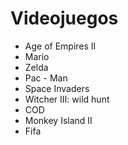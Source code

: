 # Videojuegos

* Age of Empires II
* Mario
* Zelda
* Pac - Man
* Space Invaders
* Witcher III: wild hunt
* COD
* Monkey Island II
* Fifa
